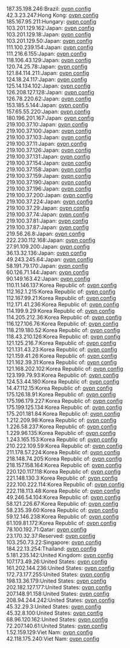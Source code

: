 187.35.198.246:Brazil: [ovpn config](vpn/187_35_198_246.ovpn)  
42.3.23.247:Hong Kong: [ovpn config](vpn/42_3_23_247.ovpn)  
185.167.95.211:Hungary: [ovpn config](vpn/185_167_95_211.ovpn)  
103.201.129.162:Japan: [ovpn config](vpn/103_201_129_162.ovpn)  
103.201.129.18:Japan: [ovpn config](vpn/103_201_129_18.ovpn)  
103.201.129.50:Japan: [ovpn config](vpn/103_201_129_50.ovpn)  
111.100.239.154:Japan: [ovpn config](vpn/111_100_239_154.ovpn)  
111.216.6.155:Japan: [ovpn config](vpn/111_216_6_155.ovpn)  
118.106.43.129:Japan: [ovpn config](vpn/118_106_43_129.ovpn)  
120.74.25.78:Japan: [ovpn config](vpn/120_74_25_78.ovpn)  
121.84.114.211:Japan: [ovpn config](vpn/121_84_114_211.ovpn)  
124.18.24.117:Japan: [ovpn config](vpn/124_18_24_117.ovpn)  
125.14.134.102:Japan: [ovpn config](vpn/125_14_134_102.ovpn)  
126.208.127.128:Japan: [ovpn config](vpn/126_208_127_128.ovpn)  
126.78.220.62:Japan: [ovpn config](vpn/126_78_220_62.ovpn)  
153.185.5.144:Japan: [ovpn config](vpn/153_185_5_144.ovpn)  
157.65.55.220:Japan: [ovpn config](vpn/157_65_55_220.ovpn)  
180.196.201.167:Japan: [ovpn config](vpn/180_196_201_167.ovpn)  
219.100.37.10:Japan: [ovpn config](vpn/219_100_37_10.ovpn)  
219.100.37.100:Japan: [ovpn config](vpn/219_100_37_100.ovpn)  
219.100.37.103:Japan: [ovpn config](vpn/219_100_37_103.ovpn)  
219.100.37.11:Japan: [ovpn config](vpn/219_100_37_11.ovpn)  
219.100.37.126:Japan: [ovpn config](vpn/219_100_37_126.ovpn)  
219.100.37.131:Japan: [ovpn config](vpn/219_100_37_131.ovpn)  
219.100.37.154:Japan: [ovpn config](vpn/219_100_37_154.ovpn)  
219.100.37.158:Japan: [ovpn config](vpn/219_100_37_158.ovpn)  
219.100.37.159:Japan: [ovpn config](vpn/219_100_37_159.ovpn)  
219.100.37.190:Japan: [ovpn config](vpn/219_100_37_190.ovpn)  
219.100.37.196:Japan: [ovpn config](vpn/219_100_37_196.ovpn)  
219.100.37.200:Japan: [ovpn config](vpn/219_100_37_200.ovpn)  
219.100.37.224:Japan: [ovpn config](vpn/219_100_37_224.ovpn)  
219.100.37.29:Japan: [ovpn config](vpn/219_100_37_29.ovpn)  
219.100.37.74:Japan: [ovpn config](vpn/219_100_37_74.ovpn)  
219.100.37.81:Japan: [ovpn config](vpn/219_100_37_81.ovpn)  
219.100.37.87:Japan: [ovpn config](vpn/219_100_37_87.ovpn)  
219.56.26.8:Japan: [ovpn config](vpn/219_56_26_8.ovpn)  
222.230.112.168:Japan: [ovpn config](vpn/222_230_112_168.ovpn)  
27.91.109.200:Japan: [ovpn config](vpn/27_91_109_200.ovpn)  
36.13.32.136:Japan: [ovpn config](vpn/36_13_32_136.ovpn)  
49.243.245.64:Japan: [ovpn config](vpn/49_243_245_64.ovpn)  
58.191.79.170:Japan: [ovpn config](vpn/58_191_79_170.ovpn)  
60.126.71.144:Japan: [ovpn config](vpn/60_126_71_144.ovpn)  
90.149.163.42:Japan: [ovpn config](vpn/90_149_163_42.ovpn)  
110.11.146.137:Korea Republic of: [ovpn config](vpn/110_11_146_137.ovpn)  
112.162.1.215:Korea Republic of: [ovpn config](vpn/112_162_1_215.ovpn)  
112.167.99.21:Korea Republic of: [ovpn config](vpn/112_167_99_21.ovpn)  
112.171.41.236:Korea Republic of: [ovpn config](vpn/112_171_41_236.ovpn)  
114.199.9.29:Korea Republic of: [ovpn config](vpn/114_199_9_29.ovpn)  
114.205.212.36:Korea Republic of: [ovpn config](vpn/114_205_212_36.ovpn)  
116.127.106.76:Korea Republic of: [ovpn config](vpn/116_127_106_76.ovpn)  
118.219.180.52:Korea Republic of: [ovpn config](vpn/118_219_180_52.ovpn)  
118.43.210.126:Korea Republic of: [ovpn config](vpn/118_43_210_126.ovpn)  
121.125.216.7:Korea Republic of: [ovpn config](vpn/121_125_216_7.ovpn)  
121.131.43.23:Korea Republic of: [ovpn config](vpn/121_131_43_23.ovpn)  
121.159.41.26:Korea Republic of: [ovpn config](vpn/121_159_41_26.ovpn)  
121.162.39.31:Korea Republic of: [ovpn config](vpn/121_162_39_31.ovpn)  
121.168.202.102:Korea Republic of: [ovpn config](vpn/121_168_202_102.ovpn)  
123.199.79.93:Korea Republic of: [ovpn config](vpn/123_199_79_93.ovpn)  
124.53.44.180:Korea Republic of: [ovpn config](vpn/124_53_44_180.ovpn)  
14.47.112.15:Korea Republic of: [ovpn config](vpn/14_47_112_15.ovpn)  
175.126.18.91:Korea Republic of: [ovpn config](vpn/175_126_18_91.ovpn)  
175.196.179.227:Korea Republic of: [ovpn config](vpn/175_196_179_227.ovpn)  
175.199.125.134:Korea Republic of: [ovpn config](vpn/175_199_125_134.ovpn)  
175.201.181.84:Korea Republic of: [ovpn config](vpn/175_201_181_84.ovpn)  
1.212.209.98:Korea Republic of: [ovpn config](vpn/1_212_209_98.ovpn)  
1.226.58.237:Korea Republic of: [ovpn config](vpn/1_226_58_237.ovpn)  
1.229.96.135:Korea Republic of: [ovpn config](vpn/1_229_96_135.ovpn)  
1.243.165.153:Korea Republic of: [ovpn config](vpn/1_243_165_153.ovpn)  
210.222.109.59:Korea Republic of: [ovpn config](vpn/210_222_109_59.ovpn)  
211.178.57.224:Korea Republic of: [ovpn config](vpn/211_178_57_224.ovpn)  
218.148.74.205:Korea Republic of: [ovpn config](vpn/218_148_74_205.ovpn)  
218.157.158.164:Korea Republic of: [ovpn config](vpn/218_157_158_164.ovpn)  
220.120.117.118:Korea Republic of: [ovpn config](vpn/220_120_117_118.ovpn)  
221.148.130.3:Korea Republic of: [ovpn config](vpn/221_148_130_3.ovpn)  
222.100.222.114:Korea Republic of: [ovpn config](vpn/222_100_222_114.ovpn)  
222.118.113.48:Korea Republic of: [ovpn config](vpn/222_118_113_48.ovpn)  
49.246.54.104:Korea Republic of: [ovpn config](vpn/49_246_54_104.ovpn)  
58.121.226.67:Korea Republic of: [ovpn config](vpn/58_121_226_67.ovpn)  
58.235.39.60:Korea Republic of: [ovpn config](vpn/58_235_39_60.ovpn)  
59.12.146.238:Korea Republic of: [ovpn config](vpn/59_12_146_238.ovpn)  
61.109.81.172:Korea Republic of: [ovpn config](vpn/61_109_81_172.ovpn)  
78.100.192.71:Qatar: [ovpn config](vpn/78_100_192_71.ovpn)  
23.170.32.37:Reserved: [ovpn config](vpn/23_170_32_37.ovpn)  
103.250.73.22:Singapore: [ovpn config](vpn/103_250_73_22.ovpn)  
184.22.13.254:Thailand: [ovpn config](vpn/184_22_13_254.ovpn)  
5.181.235.142:United Kingdom: [ovpn config](vpn/5_181_235_142.ovpn)  
107.173.49.26:United States: [ovpn config](vpn/107_173_49_26.ovpn)  
161.202.144.236:United States: [ovpn config](vpn/161_202_144_236.ovpn)  
172.73.177.255:United States: [ovpn config](vpn/172_73_177_255.ovpn)  
198.13.36.179:United States: [ovpn config](vpn/198_13_36_179.ovpn)  
202.182.127.177:United States: [ovpn config](vpn/202_182_127_177.ovpn)  
207.148.91.158:United States: [ovpn config](vpn/207_148_91_158.ovpn)  
208.94.244.242:United States: [ovpn config](vpn/208_94_244_242.ovpn)  
45.32.29.3:United States: [ovpn config](vpn/45_32_29_3.ovpn)  
45.32.8.100:United States: [ovpn config](vpn/45_32_8_100.ovpn)  
68.96.120.162:United States: [ovpn config](vpn/68_96_120_162.ovpn)  
72.207.140.61:United States: [ovpn config](vpn/72_207_140_61.ovpn)  
1.52.159.129:Viet Nam: [ovpn config](vpn/1_52_159_129.ovpn)  
42.118.175.240:Viet Nam: [ovpn config](vpn/42_118_175_240.ovpn)  
